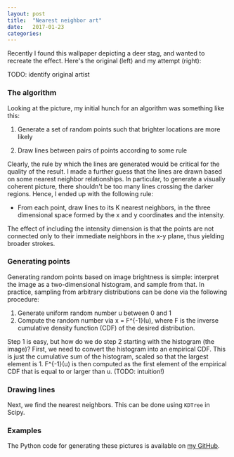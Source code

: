 ```yaml
---
layout: post
title:  "Nearest neighbor art"
date:   2017-01-23
categories: 
---
```


Recently I found this wallpaper depicting a deer stag, and wanted to 
recreate the effect. Here's the original (left) and my attempt (right): 

TODO: identify original artist

### The algorithm  
Looking at the picture, my initial hunch for an algorithm was something like this:

1. Generate a set of random points such that brighter locations are more likely

2. Draw lines between pairs of points according to some rule

Clearly, the rule by which the lines are generated would be critical for the 
quality of the result. I made a further guess that the lines are drawn based 
on some nearest neighbor relationships. In particular, to generate a visually
coherent picture, there shouldn't be too many lines crossing the darker regions.
Hence, I ended up with the following rule:

* From each point, draw lines to its K nearest neighbors, in the three dimensional
space formed by the x and y coordinates and the intensity.

The effect of including the intensity dimension is that the points are not
connected only to their immediate neighbors in the x-y plane, thus yielding
broader strokes.

### Generating points
Generating random points based on image brightness is simple: interpret the image
as a two-dimensional histogram, and sample from that. In practice, sampling from
arbitrary distributions can be done via the following procedure:

1. Generate uniform random number u between 0 and 1
2. Compute the random number via x = F^{-1}(u), where F is the inverse cumulative
density function (CDF) of the desired distribution.

Step 1 is easy, but how do we do step 2 starting with the histogram (the image)?
First, we need to convert the histogram into an empirical CDF. This is just the
cumulative sum of the histogram, scaled so that the largest element is 1. F^{-1}(u)
is then computed as the first element of the empirical CDF that is equal to or larger 
than u. (TODO: intuition!)

### Drawing lines
Next, we find the nearest neighbors. This can be done using `KDTree` in Scipy.

### Examples

The Python code for generating these pictures is available on [my
GitHub](https://github.com/eerlich/nnart).

